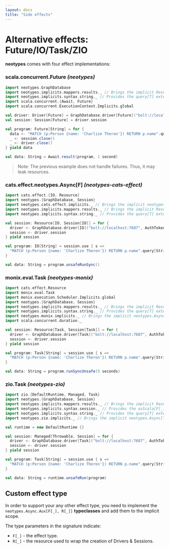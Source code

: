 ```yaml
---
layout: docs
title: "Side effects"
---
```


# Alternative effects: Future/IO/Task/ZIO

**neotypes** comes with four effect implementations:

### scala.concurrent.Future _(neotypes)_

```scala
import neotypes.GraphDatabase
import neotypes.implicits.mappers.results._ // Brings the implicit ResultMapper[String] instance into the scope.
import neotypes.implicits.syntax.string._ // Provides the query[T] extension method.
import scala.concurrent.{Await, Future}
import scala.concurrent.ExecutionContext.Implicits.global

val driver: Driver[Future] = GraphDatabase.driver[Future]("bolt://localhost:7687", AuthTokens.basic("neo4j", "****"))
val session: Session[Future] = driver.session

val program: Future[String] = for {
  data <- "MATCH (p:Person {name: 'Charlize Theron'}) RETURN p.name".query[String].single(session)
  _ <- session.close()
  _ <- driver.close()
} yield data

val data: String = Await.result(program, 1 second)
```

> Note: The previous example does not handle failures. Thus, it may leak resources.

### cats.effect.neotypes.Async[F] _(neotypes-cats-effect)_

```scala
import cats.effect.{IO, Resource}
import neotypes.{GraphDatabase, Session}
import neotypes.cats.effect.implicits._ // Brings the implicit neotypes.Async[IO] instance into the scope.
import neotypes.implicits.mappers.results._ // Brings the implicit ResultMapper[String] instance into the scope.
import neotypes.implicits.syntax.string._ // Provides the query[T] extension method.

val session: Resource[IO, Session[IO]] = for {
  driver <- GraphDatabase.driver[IO]("bolt://localhost:7687", AuthTokens.basic("neo4j", "****"))
  session <- driver.session
} yield session

val program: IO[String] = session.use { s =>
  "MATCH (p:Person {name: 'Charlize Theron'}) RETURN p.name".query[String].single(s)
}

val data: String = program.unsafeRunSync()
```

### monix.eval.Task _(neotypes-monix)_

```scala
import cats.effect.Resource
import monix.eval.Task
import monix.execution.Scheduler.Implicits.global
import neotypes.{GraphDatabase, Session}
import neotypes.implicits.mappers.results._ // Brings the implicit ResultMapper[String] instance into the scope.
import neotypes.implicits.syntax.string._ // Provides the query[T] extension method.
import neotypes.monix.implicits._ // Brings the implicit neotypes.Async[Task] instance into the scope.
import scala.concurrent.duration._

val session: Resource[Task, Session[Task]] = for {
  driver <- GraphDatabase.driver[Task]("bolt://localhost:7687", AuthTokens.basic("neo4j", "****"))
  session <- driver.session
} yield session

val program: Task[String] = session.use { s =>
  "MATCH (p:Person {name: 'Charlize Theron'}) RETURN p.name".query[String].single(s)
}

val data: String = program.runSyncUnsafe(5 seconds)
```

### zio.Task _(neotypes-zio)_

```scala
import zio.{DefaultRuntime, Managed, Task}
import neotypes.{GraphDatabase, Session}
import neotypes.implicits.mappers.results._ // Brings the implicit ResultMapper[String] instance into the scope.
import neotypes.implicits.syntax.session._ // Provides the asScala[F[_]] extension method.
import neotypes.implicits.syntax.string._ // Provides the query[T] extension method.
import neotypes.zio.implicits._ // Brings the implicit neotypes.Async[Task] instance into the scope.

val runtime = new DefaultRuntime {}

val session: Managed[Throwable, Session] = for {
  driver <- GraphDatabase.driver[Task]("bolt://localhost:7687", AuthTokens.basic("neo4j", "****"))
  session <- driver.session
} yield session

val program: Task[String] = session.use { s =>
  "MATCH (p:Person {name: 'Charlize Theron'}) RETURN p.name".query[String].single(s)
}

val data: String = runtime.unsafeRun(program)
```

## Custom effect type
In order to support your any other effect type,
you need to implement the `neotypes.Async.Aux[F[_], R[_]]` **typeclasses**
and add them to the implicit scope.

The type parameters in the signature indicate:

* `F[_]` - the effect type.
* `R[_]` - the resource used to wrap the creation of Drivers & Sessions.
